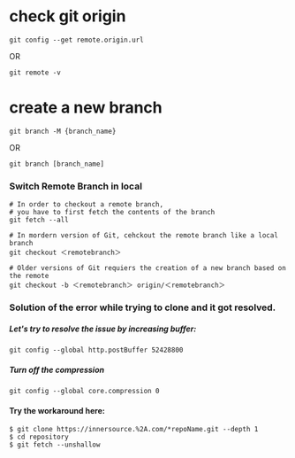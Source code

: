 # check git origin

```
git config --get remote.origin.url
```

OR

```
git remote -v
```

# create a new branch

```
git branch -M {branch_name}
```

OR

```
git branch [branch_name]
```

### Switch Remote Branch in local

```
# In order to checkout a remote branch,
# you have to first fetch the contents of the branch
git fetch --all

# In mordern version of Git, cehckout the remote branch like a local branch
git checkout ＜remotebranch＞

# Older versions of Git requiers the creation of a new branch based on the remote
git checkout -b ＜remotebranch＞ origin/＜remotebranch＞
```
### Solution of the error while trying to clone and it got resolved.
 

##### Let's try to resolve the issue by increasing buffer:
```
git config --global http.postBuffer 52428800
```
##### Turn off the compression
```
git config --global core.compression 0
```
#### Try the workaround here:
```
$ git clone https://innersource.%2A.com/*repoName.git --depth 1
$ cd repository
$ git fetch --unshallow
```
